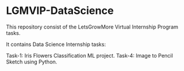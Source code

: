 # LGMVIP-DataScience
This repository consist of the LetsGrowMore Virtual Internship Program tasks.

It contains Data Science Internship tasks:

Task-1: Iris Flowers Classification ML project.
Task-4: Image to Pencil Sketch using Python.

